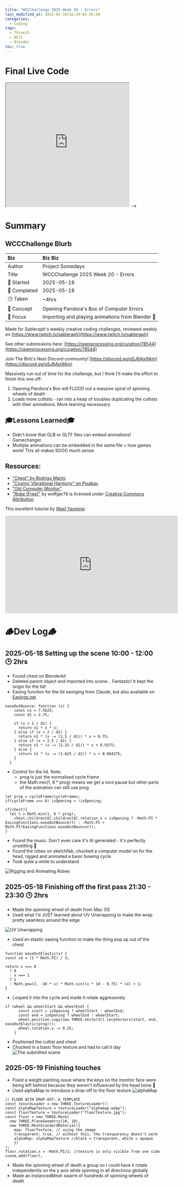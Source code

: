 ```yaml
---
title: "WCCChallenge 2025 Week 20 - Errors"
last_modified_at: 2025-05-18T16:20:02-05:00
categories:
  - Coding
tags:
  - ThreeJS
  - WCCC
  - Blender
toc: true
---
```


# Final Live Code
<iframe src="https://openprocessing.org/sketch/2652072/embed/?plusEmbedHash=b8644ff8&userID=410675&plusEmbedTitle=true&show=sketch" width="400" height="400"></iframe>

<!-- # Final Result - Video -->
<!-- [![Watch the video](https://img.youtube.com/vi/4eS8dGd9_TI/maxresdefault.jpg)](https://youtu.be/4eS8dGd9_TI) --> -->

# Summary
## WCCChallenge Blurb

| Biz             | Biz Biz                               |
|:--------           | :---------                                |
| Author          | Project Somedays                      |
| Title           | WCCChallenge 2025 Week 20 - Errors |
| 📅 Started      | 2025-05-18        |
| 📅 Completed    | 2025-05-18        |
| 🕒 Taken        | ~4hrs                                  |
| 🤯 Concept      | Opening Pandora's Box of Computer Errors        |
| 🔎 Focus        | Importing and playing animations from Blender 🤯        |


Made for Sableraph's weekly creative coding challenges, reviewed weekly on [https://www.twitch.tv/sableraph](https://www.twitch.tv/sableraph)

See other submissions here: [https://openprocessing.org/curation/78544](https://openprocessing.org/curation/78544)

Join The Birb's Nest Discord community! [https://discord.gg/g5J6Ajx9Am](https://discord.gg/g5J6Ajx9Am)

Massively run out of time for the challenge, but I think I'll make the effort to finish this one off:

1. Opening Pandora's Box will FLOOD out a massive spiral of spinning wheels of death
2. Loads more cultists - ran into a heap of troubles duplicating the cultists with their animations. More learning necesssary.

## 🎓Lessons Learned🎓
- Didn't know that GLB or GLTF files can embed animations! Gamechanger.
- Multiple animations can be embedded in the same file = how games work! This all makes SOOO much sense.


## Resources:
- ["Chest" by Rodrigo Marini](https://www.blenderkit.com/asset-gallery-detail/7f3ba5aa-9c4c-463e-b562-abdab49291bc/)
- ["Cosmic Vibrational Harmony" on Pixabay](https://pixabay.com/music/meditationspiritual-cosmic-vibrational-harmony-om-chanting-234041/)
- ["Old Computer Monitor"](https://www.blenderkit.com/asset-gallery-detail/73429166-ad82-4209-a4e5-079edcf80d21/)
- ["Robe (Free)"](https://skfb.ly/oxWOB) by wolfgar74 is licensed under [Creative Commons Attribution](http://creativecommons.org/licenses/by/4.0/)

This excellent tutorial by [Wael Yasmina](https://www.youtube.com/@WaelYasmina):

<iframe width="560" height="315" src="https://www.youtube.com/embed/GByT8ActvDk?si=aVYLFmOGyTUq6fh6" title="YouTube video player" frameborder="0" allow="accelerometer; autoplay; clipboard-write; encrypted-media; gyroscope; picture-in-picture; web-share" referrerpolicy="`strict-origin-when-cross-origin" allowfullscreen></iframe>

<!-- ## Stretch Goals/Extension Ideas
- [ ] Swirl the parts around artistically with open simplex noise
- [ ] Look at a bunch of different machines that would be cool to explode
- [ ] Explode extent controls -->

<!-- ## TODO:
- [ ] Get swirling motion
- [ ] Chest lid biz -->


# 🪵Dev Log🪵

## 2025-05-18 Setting up the scene 10:00 - 12:00 🕒 2hrs
  - Found chest on Blenderkit
  - Deleted parent object and imported into scene... Fantastic! It kept the origin for the lid!
  - Easing function for the lid swinging from Claude, but also available on [Easings.net](https://easings.net/)

```
easeOutBounce: function (x) {
    const n1 = 7.5625;
    const d1 = 2.75;

    if (x < 1 / d1) {
      return n1 * x * x;
    } else if (x < 2 / d1) {
      return n1 * (x -= (1.5 / d1)) * x + 0.75;
    } else if (x < 2.5 / d1) {
      return n1 * (x -= (2.25 / d1)) * x + 0.9375;
    } else {
      return n1 * (x -= (2.625 / d1)) * x + 0.984375;
    }
  }
```
- Control for the lid. Note:
  - prog is just the normalised cycle frame
  - the Math.min(1, 6 * prog) means we get a nice pause but other parts of the animation can still use prog

```
let prog = cycleFrame/cycleFrames; 
if(cycleFrame === 0) isOpening = !isOpening;

if(chest){
  let t = Math.min(1, 6 * prog);
    chest.children[0].children[0].rotation.x = isOpening ? -Math.PI * EasingFunctions.easeOutBounce(t) : -Math.PI + Math.PI*EasingFunctions.easeOutBounce(t);
}
```
- Found the music. Don't even care it's AI generated - it's perfectly unsettling 🥰
- Found the robes on sketchfab, chucked a computer model on for the head, rigged and animated a basic bowing cycle
- Took quite a while to understand

![Rigging and Animating Robes](/assets/images/2025-05-19_WCCChallenge2025Wk20_Errors_Fix01_AlphaMap.png)

## 2025-05-18 Finishing off the first pass 21:30 - 23:30 🕒 2hrs
- Made the spinning wheel of death from Mac OS
- Used what I'd JUST learned about UV Unwrapping to make the wrap pretty seamless around the edge

![UV Unwrapping](/assets/images/2025-05-18_WCCChallenge2025Wk20_Errors_UV%20Unwrapping.png)
- Used an elastic easing function to make the thing pop up out of the chest

```
function easeOutElastic(x) {
const c4 = (2 * Math.PI) / 3;

return x === 0
  ? 0
  : x === 1
  ? 1
  : Math.pow(2, -10 * x) * Math.sin((x * 10 - 0.75) * c4) + 1;
}
```
-  Looped it into the cycle and made it rotate aggressively
```
if (wheel && wheelStart && wheelEnd) {
      const start = isOpening ? wheelStart : wheelEnd;
      const end = isOpening ? wheelEnd : wheelStart;
      wheel.position.copy(new THREE.Vector3().lerpVectors(start, end, easeOutElastic(prog)));
      wheel.rotation.y -= 0.25;
    }
```
- Positioned the cultist and chest
- Chucked in a basic floor texture and had to call it day
![The submitted scene](/assets/images/2025-05-18_WCCChallenge2025Wk20_Errors_FirstPass.png)

## 2025-05-19 Finishing touches
- Fixed a weight painting issue where the keys on the monitor face were being left behind because they weren't influenced by the head bone 🤕
- Used alphaMap to introduce a drop-off to the floor texture
![alphaMap](/assets/images/2025-05-19_WCCChallenge2025Wk20_Errors_Fix01_AlphaMap.png)

```
// FLOOR WITH DROP-OFF: A TEMPLATE  
const texureLoader = new THREE.TextureLoader();
const alphaMapTexture = textureLoader("alphamap.webp");
const floorTexture = textureLoader("floorTexture.jpg");
const floor = new THREE.Mesh(
  new THREE.PlaneGeometry(10, 10),
  new THREE.MeshStandardMaterial({
    map: floorTexture, // using the image
    transparent: true, // without this, the transparency doesn't work
    alphaMap: alphaMapTexture //black = transparent, white = opaque
    })
);
floor.rotation.x = -Math.PI/2; //texture is only visible from one side
scene.add(floor);
```
- Made the spinning wheel of death a group so I could have it rotate independently on the y axis while spinning in all directions globally
- Made an instancedMesh swarm of hundreds of spinning wheels of death 

